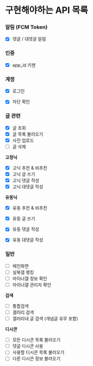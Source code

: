 # 구현해야하는 API 목록

### 알림 (FCM Token)
- [x] 댓글 / 대댓글 알림

### 인증
- [x] app_id 키젠

### 계정
- [x] 로그인
- [x] 차단 확인


### 글 관련
- [x] 글 조회
- [x] 글 목록 불러오기
- [x] 사진 업로드
- [ ] 글 삭제

**고정닉**
- [x] 고닉 추천 & 비추천 
- [x] 고닉 글 쓰기
- [x] 고닉 댓글 작성
- [x] 고닉 대댓글 작성

**유동닉**
- [x] 유동 추천 & 비추천 
- [x] 유동 글 쓰기
- [x] 유동 댓글 작성
- [x] 유동 대댓글 작성


### 일반
- [ ] 메인화면
- [ ] 실북갤 랭킹
- [ ] 마이너갤 정보 확인
- [ ] 마이너갤 관리자 확인

**검색**
- [ ] 통합검색
- [ ] 갤러리 검색
- [ ] 갤러리내 글 검색 (개념글 유무 포함)

**디시콘**
- [ ] 모든 디시콘 목록 불러오기
- [ ] 댓글 디시콘 사용
- [ ] 사용할 디시콘 목록 불러오기
- [ ] 다른 디시콘 정보 불러오기
